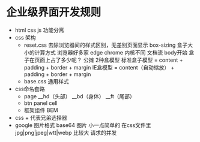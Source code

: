 # 企业级界面开发规则

- html css js 功能分离
- css 架构
    - reset.css 
        去除浏览器间的样式区别，无差别页面显示
        box-sizing 盒子大小的计算方式
        浏览器好多家 edge chrome 内核不同
        文档流 body开始
        盒子在页面上占了多少呢？
        公摊
        2种盒模型
        标准盒子模型 = content + padding + border + margin
        IE盒模型 = content（自动缩放） + padding + border + margin
    - base.css 通用样式
- css命名套路 
    - page
        __hd（头部） __bd（身体） __ft（尾部）
    - btn panel cell 
    - 框架组件  BEM
- css + 代表兄弟选择器
- google 图片格式
    base64 图片 小一点简单的    在css文件里
        jpg|png|jpeg|wtt|webp      比较大   请求的并发